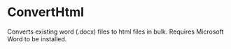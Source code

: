 ConvertHtml
===========

Converts existing word (.docx) files to html files in bulk. Requires Microsoft Word to be installed.
